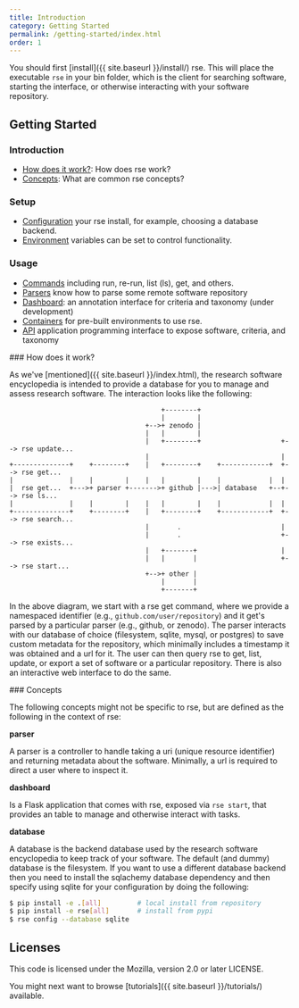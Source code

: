 ```yaml
---
title: Introduction
category: Getting Started
permalink: /getting-started/index.html
order: 1
---
```


You should first [install]({{ site.baseurl }}/install/) rse.
This will place the executable `rse` in your bin folder, which is the client
for searching software, starting the interface, or otherwise interacting with
your software repository.

## Getting Started

### Introduction

 - [How does it work?](#how-does-it-work): How does rse work?
 - [Concepts](#concepts): What are common rse concepts?

### Setup

 - [Configuration](configure/) your rse install, for example, choosing a database backend.
 - [Environment](environment/) variables can be set to control functionality.

### Usage

 - [Commands](commands/) including run, re-run, list (ls), get, and others.
 - [Parsers](parsers/) know how to parse some remote software repository
 - [Dashboard](dashboard/): an annotation interface for criteria and taxonomy (under development)
 - [Containers](containers/) for pre-built environments to use rse.
 - [API](api/) application programming interface to expose software, criteria, and taxonomy

<a id="#how-does-it-work">
### How does it work?

As we've [mentioned]({{ site.baseurl }}/index.html), the research software encyclopedia
is intended to provide a database for you to manage and assess research software.
The interaction looks like the following:

```
                                      +--------+
                                      |        |
                                  +-->+ zenodo |
                                  |   |        |
                                  |   +--------+                    +--> rse update...
                                  |                                 |
+--------------+    +--------+    |   +--------+    +------------+  +--> rse get...
|              |    |        |    |   |        |    |            |  |
|  rse get...  +--->+ parser +------->+ github |--->| database   +--+--> rse ls...
|              |    |        |    |   |        |    |            |  |
+--------------+    +--------+    |   +--------+    +------------+  +--> rse search...
                                  |       .                         |
                                  |       .                         +--> rse exists...
                                  |   +-------+                     |
                                  |   |       |                     +--> rse start...
                                  +-->+ other |
                                      |       |
                                      +-------+

```

In the above diagram, we start with a rse get command, where we provide a namespaced 
identifier (e.g., `github.com/user/repository`) and it get's parsed by a particular
parser (e.g., github, or zenodo). The parser interacts with our database of choice
(filesystem, sqlite, mysql, or postgres) to save custom metadata for the repository,
which minimally includes a timestamp it was obtained and a url for it. The
user can then query rse to get, list, update, or export a set of software or a particular
repository. There is also an interactive web interface to do the same.

<a id="#concepts">
### Concepts

The following concepts might not be specific to rse, but are defined as the following
in the context of rse:

**parser**

A parser is a controller to handle taking a uri (unique resource identifier) and returning
metadata about the software. Minimally, a url is required to direct a user where to inspect it.

**dashboard**

Is a Flask application that comes with rse, exposed via `rse start`, that provides
an table to manage and otherwise interact with tasks.

**database**

A database is the backend database used by the research software encyclopedia to keep track
of your software. The default (and dummy)
database is the filesystem. If you want to use a different database backend then you need
to install the sqlachemy database dependency and then specify using 
sqlite for your configuration by doing the following:

```bash
$ pip install -e .[all]         # local install from repository
$ pip install -e rse[all]       # install from pypi
$ rse config --database sqlite
```

## Licenses

This code is licensed under the Mozilla, version 2.0 or later LICENSE.

You might next want to browse [tutorials]({{ site.baseurl }}/tutorials/) available.
